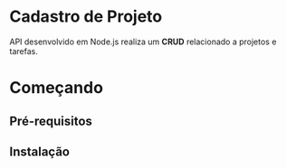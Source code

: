 # Cadastro de Projeto

API desenvolvido em Node.js realiza um **CRUD** relacionado a projetos e tarefas.

# Começando

## Pré-requisitos

## Instalação
